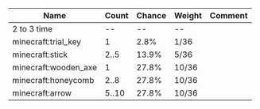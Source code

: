 | Name                 | Count | Chance | Weight | Comment |
| -------------------- | ----- | ------ | ------ | ------- |
| 2 to 3 time          |    -- |     -- |     -- |         |
| minecraft:trial_key  |     1 |   2.8% |   1/36 |         |
| minecraft:stick      |  2..5 |  13.9% |   5/36 |         |
| minecraft:wooden_axe |     1 |  27.8% |  10/36 |         |
| minecraft:honeycomb  |  2..8 |  27.8% |  10/36 |         |
| minecraft:arrow      | 5..10 |  27.8% |  10/36 |         |
